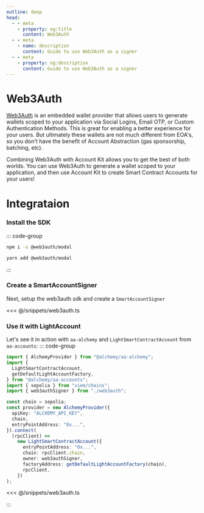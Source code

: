```yaml
---
outline: deep
head:
  - - meta
    - property: og:title
      content: Web3Auth
  - - meta
    - name: description
      content: Guide to use Web3Auth as a signer
  - - meta
    - property: og:description
      content: Guide to use Web3Auth as a signer
---
```


# Web3Auth

[Web3Auth](https://web3auth.io/) is an embedded wallet provider that allows users to generate wallets scoped to your application via Social Logins, Email OTP, or Custom Authentication Methods. This is great for enabling a better experience for your users. But ultimately these wallets are not much different from EOA's, so you don't have the benefit of Account Abstraction (gas sponsorship, batching, etc).

Combining Web3Auth with Account Kit allows you to get the best of both worlds. You can use Web3Auth to generate a wallet scoped to your application, and then use Account Kit to create Smart Contract Accounts for your users!

# Integrataion

### Install the SDK

::: code-group

```bash [npm]
npm i -s @web3auth/modal
```

```bash [yarn]
yarn add @web3auth/modal
```

:::

### Create a SmartAccountSigner

Next, setup the web3auth sdk and create a `SmartAccountSigner`

<<< @/snippets/web3auth.ts

### Use it with LightAccount

Let's see it in action with `aa-alchemy` and `LightSmartContractAccount` from `aa-accounts`:
::: code-group

```ts [example.ts]
import { AlchemyProvider } from "@alchemy/aa-alchemy";
import {
  LightSmartContractAccount,
  getDefaultLightAccountFactory,
} from "@alchemy/aa-accounts";
import { sepolia } from "viem/chains";
import { web3authSigner } from "./web3auth";

const chain = sepolia;
const provider = new AlchemyProvider({
  apiKey: "ALCHEMY_API_KEY",
  chain,
  entryPointAddress: "0x...",
}).connect(
  (rpcClient) =>
    new LightSmartContractAccount({
      entryPointAddress: "0x...",
      chain: rpcClient.chain,
      owner: web3authSigner,
      factoryAddress: getDefaultLightAccountFactory(chain),
      rpcClient,
    })
);
```

<<< @/snippets/web3auth.ts

:::
